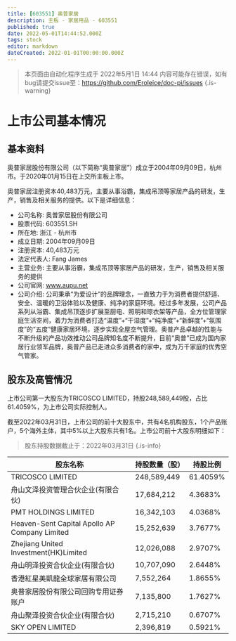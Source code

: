 ```yaml
---
title: [603551] 奥普家居
description: 主板 - 家居用品 - 603551
published: true
date: 2022-05-01T14:44:52.000Z
tags: stock
editor: markdown
dateCreated: 2022-01-01T00:00:00.000Z
---
```


> 本页面由自动化程序生成于 2022年5月1日 14:44
> 内容可能存在错误，如有bug请提交issue至：https://github.com/Eroleice/doc-pi/issues
{.is-warning}

# 上市公司基本情况

## 基本资料

奥普家居股份有限公司（以下简称“奥普家居”）成立于2004年09月09日，杭州市。于2020年01月15日在上交所主板上市。

奥普家居注册资本40,483万元，主要从事浴霸，集成吊顶等家居产品的研发，生产，销售及相关服务的提供。以下是详细信息：

- 公司名称: 奥普家居股份有限公司
- 股票代码: 603551.SH
- 所在地: 浙江 - 杭州市
- 成立日期: 2004年09月09日
- 注册资本: 40,483万元
- 法定代表人: Fang James
- 主营业务: 主要从事浴霸，集成吊顶等家居产品的研发，生产，销售及相关服务的提供
- 公司官网: www.aupu.net
- 公司介绍: 公司秉承“为爱设计”的品牌理念，一直致力于为消费者提供舒适、安全、温暖的卫浴体验以及健康、纯净的家庭环境。经过多年发展，公司产品系列从浴霸、集成吊顶逐步扩展至厨电、照明和晾衣架等产品，全方位管理家庭生活空间，着力为消费者打造“温度”+“干湿度”+“纯净度”+“新鲜度”+“氛围度”的“五度”健康家居环境，逐步实现全屋空气管理。奥普产品卓越的性能与不断升级的产品功效推动公司品牌知名度不断提升，目前“奥普”已成为国内家居行业领军品牌，奥普产品已走进众多消费者的家中，成为万千家庭的优秀空气管家。


## 股东及高管情况

上市公司第一大股东为TRICOSCO LIMITED，持股248,589,449股，占比61.4059%，为上市公司实际控制人。

截至2022年03月31日，上市公司的前十大股东中，共有4名机构股东，1个产品账户，5个海外主体，其中5%以上大股东共有1名。上市公司前十大股东明细如下：

> 股东持股数据截止于：2022年03月31日
{.is-info}

| 股东名称 | 持股数量（股） | 持股比例 |
| --- | --- | --- |
| TRICOSCO LIMITED | 248,589,449 | 61.4059% |
| 舟山文泽投资管理合伙企业(有限合伙) | 17,684,212 | 4.3683% |
| PMT HOLDINGS LIMITED | 16,342,103 | 4.0368% |
| Heaven-Sent Capital Apollo AP Company Limited | 15,252,639 | 3.7677% |
| Zhejiang United Investment(HK)Limited | 12,026,088 | 2.9707% |
| 舟山明泽投资合伙企业(有限合伙) | 10,707,090 | 2.6448% |
| 香港紅星美凱龍全球家居有限公司 | 7,552,264 | 1.8655% |
| 奥普家居股份有限公司回购专用证券账户 | 7,135,800 | 1.7627% |
| 舟山聚泽投资合伙企业(有限合伙) | 2,715,210 | 0.6707% |
| SKY OPEN LIMITED | 2,396,819 | 0.5921% |




